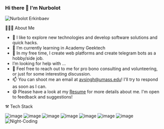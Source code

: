 ### Hi there 👋 I'm Nurbolot


![Nurbolot Erkinbaev](https://user-images.githubusercontent.com/108578199/207243682-11dab3f3-b079-4817-8a75-5279b4273003.png)

👨🏻‍💻  About Me
- 🔭 I like to explore new technologies and develop software solutions and quick hacks.
- 🌱 I’m currently learning in Academy Geektech
- 🤔  In my free time, I create web platforms and create telegram bots as a hobby/side job.
-  I’m looking for help with ...
- 💬 Feel free to reach out to me for pro bono consulting and volunteering, or just for some interesting discussion.
- 📫 You can shoot me an email at avsingh@umass.edu! I'll try to respond as soon as I can.
- 😄 Please have a look at my <a href="https://drive.google.com/file/d/1OXn6lGyzfrYCM4Tf_mR2oI3yKU6R-t43/view?usp=sharing" target="_blank">Resume</a> for more details about me. I'm open to feedback and suggestions!


⚒️ Tech Stack


![image](https://img.shields.io/badge/-telegram-blue) ![image](https://user-images.githubusercontent.com/108578199/207296011-bd25e675-cf99-426c-b70a-c15827ffbea3.png)
![image](https://user-images.githubusercontent.com/108578199/207249146-11285c44-3a98-4a8c-8ad4-0920e2fe55c4.png) 
![image](https://userimages.githubusercontent.com/108578199/207249292-96a53920-5785-4cfb-8b73-0afd8599ba49.png)
![image](https://user-images.githubusercontent.com/108578199/207249375-3c0f472c-e871-40da-af20-c51aa51bd2e5.png) 
![image](https://user-images.githubusercontent.com/108578199/207250264-6af5d82d-8547-4d90-96e0-dca771d2bd06.png) 
![image](https://user-images.githubusercontent.com/108578199/207298040-98a2e8b9-3ec4-4ba1-aa43-7bf31eb28966.png)       ![Night-Coding](https://user-images.githubusercontent.com/108578199/207300047-0f480df3-02dc-4050-b450-139e1e80bac5.gif)



